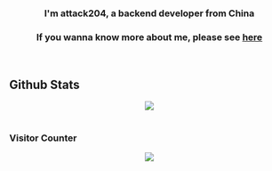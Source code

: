 

### <div align="center">I'm attack204, a backend developer from China</div>  
  
###  <div align="center">If you wanna know more about me, please see <a href="https://attack204.com">here</a> </div>  

<br/>  





## Github Stats  
<div align="center"><img src="https://github-readme-stats.vercel.app/api?username=attack204&show_icons=true&count_private=true&hide_border=true" align="center" /></div>  

<br/>  



### Visitor Counter  
<div align="center">
<img src="https://komarev.com/ghpvc/?username=attack204&&style=flat-square" align="center" />
</div>  
 

<div align="center"></div>
